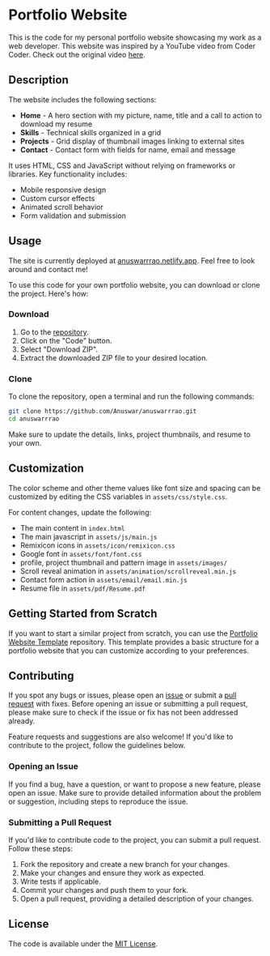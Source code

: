 # Portfolio Website

This is the code for my personal portfolio website showcasing my work as a web developer. This website was inspired by a YouTube video from Coder Coder. Check out the original video [here](https://youtu.be/65GVcdESj3s?si=CypD11wIw2S4PtMQ).

## Description

The website includes the following sections:

- **Home** - A hero section with my picture, name, title and a call to action to download my resume
- **Skills** - Technical skills organized in a grid
- **Projects** - Grid display of thumbnail images linking to external sites
- **Contact** - Contact form with fields for name, email and message

It uses HTML, CSS and JavaScript without relying on frameworks or libraries. Key functionality includes:

- Mobile responsive design
- Custom cursor effects
- Animated scroll behavior
- Form validation and submission

## Usage

The site is currently deployed at [anuswarrrao.netlify.app](https://anuswarrrao.netlify.app). Feel free to look around and contact me!

To use this code for your own portfolio website, you can download or clone the project. Here's how:

### Download

1. Go to the [repository](https://github.com/Anuswar/anuswarrrao).
2. Click on the "Code" button.
3. Select "Download ZIP".
4. Extract the downloaded ZIP file to your desired location.

### Clone

To clone the repository, open a terminal and run the following commands:

```bash
git clone https://github.com/Anuswar/anuswarrrao.git
cd anuswarrrao
```

Make sure to update the details, links, project thumbnails, and resume to your own.

## Customization

The color scheme and other theme values like font size and spacing can be customized by editing the CSS variables in `assets/css/style.css`.

For content changes, update the following:

- The main content in `index.html`
- The main javascript in `assets/js/main.js`
- Remixicon icons in `assets/icon/remixicon.css`
- Google font in `assets/font/font.css`
- profile, project thumbnail and pattern image in `assets/images/`
- Scroll reveal animation in `assets/animation/scrollreveal.min.js`
- Contact form action in `assets/email/email.min.js`
- Resume file in `assets/pdf/Resume.pdf`

## Getting Started from Scratch

If you want to start a similar project from scratch, you can use the [Portfolio Website Template](https://github.com/Anuswar/portfolio-website-template) repository. This template provides a basic structure for a portfolio website that you can customize according to your preferences.

## Contributing

If you spot any bugs or issues, please open an [issue](https://github.com/Anuswar/anuswarrrao/issues) or submit a [pull request](https://github.com/Anuswar/anuswarrrao/pulls) with fixes. Before opening an issue or submitting a pull request, please make sure to check if the issue or fix has not been addressed already.

Feature requests and suggestions are also welcome! If you'd like to contribute to the project, follow the guidelines below.

### Opening an Issue

If you find a bug, have a question, or want to propose a new feature, please open an issue. Make sure to provide detailed information about the problem or suggestion, including steps to reproduce the issue.

### Submitting a Pull Request

If you'd like to contribute code to the project, you can submit a pull request. Follow these steps:

1. Fork the repository and create a new branch for your changes.
2. Make your changes and ensure they work as expected.
3. Write tests if applicable.
4. Commit your changes and push them to your fork.
5. Open a pull request, providing a detailed description of your changes.

## License

The code is available under the [MIT License](LICENSE.md).
